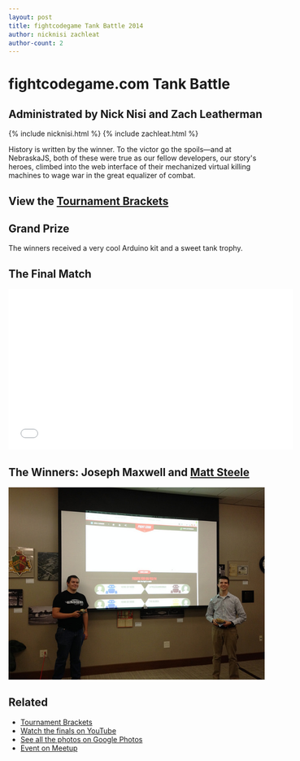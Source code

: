 ```yaml
---
layout: post
title: fightcodegame Tank Battle 2014
author: nicknisi zachleat
author-count: 2
---
```


# fightcodegame.com Tank Battle

## Administrated by Nick Nisi and Zach Leatherman

{% include nicknisi.html %}
{% include zachleat.html %}

History is written by the winner. To the victor go the spoils—and at NebraskaJS, both of these were true as our fellow developers, our story's heroes, climbed into the web interface of their mechanized virtual killing machines to wage war in the great equalizer of combat.

## View the [Tournament Brackets](http://challonge.com/nejs2/standings)

## Grand Prize

The winners received a very cool Arduino kit and a sweet tank trophy.

## The Final Match

<div class="fluid-width-video-wrapper"><iframe width="560" height="315" src="//www.youtube.com/embed/4XNNgj3ksL0" frameborder="0" allowfullscreen></iframe></div>

## The Winners: Joseph Maxwell and [Matt Steele](https://twitter.com/mattdsteele)

<img src="/img/talks/fightcodegame2-winners.jpg" alt="NebraskaJS FightCodeGame Tank Battle August 2014">

## Related

* [Tournament Brackets](http://challonge.com/nejs2/standings)
* [Watch the finals on YouTube](https://www.youtube.com/watch?v=4XNNgj3ksL0)
* [See all the photos on Google Photos](https://goo.gl/photos/1oAFN6VVXBGU69wY9)
* [Event on Meetup](http://www.meetup.com/nebraskajs/events/195183412/)
